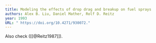 ```yaml
---
title: Modeling the effects of drop drag and breakup on fuel sprays
authors: Alex B. Liu, Daniel Mather, Rolf D. Reitz
year: 1993
URL: " https://doi.org/10.4271/930072."
---
```

Also check ([[@Reitz1987]]).
